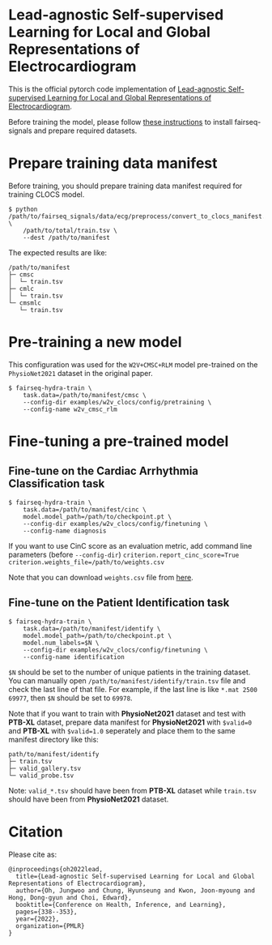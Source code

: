 # Lead-agnostic Self-supervised Learning for Local and Global Representations of Electrocardiogram

This is the official pytorch code implementation of [Lead-agnostic Self-supervised Learning for Local and Global Representations of Electrocardiogram](https://arxiv.org/abs/2203.06889).

Before training the model, please follow [these instructions](https://github.com/Jwoo5/fairseq-signals/blob/master/README.md) to install fairseq-signals and prepare required datasets.

# Prepare training data manifest
Before training, you should prepare training data manifest required for training CLOCS model.
```shell script
$ python /path/to/fairseq_signals/data/ecg/preprocess/convert_to_clocs_manifest.py \
    /path/to/total/train.tsv \
    --dest /path/to/manifest
```
The expected results are like:
```
/path/to/manifest
├─ cmsc
│  └─ train.tsv
├─ cmlc
│  └─ train.tsv
└─ cmsmlc
   └─ train.tsv
```

# Pre-training a new model
This configuration was used for the `W2V+CMSC+RLM` model pre-trained on the `PhysioNet2021` dataset in the original paper.

```shell script
$ fairseq-hydra-train \
    task.data=/path/to/manifest/cmsc \
    --config-dir examples/w2v_clocs/config/pretraining \
    --config-name w2v_cmsc_rlm
```

# Fine-tuning a pre-trained model

## Fine-tune on the Cardiac Arrhythmia Classification task
```shell script
$ fairseq-hydra-train \
    task.data=/path/to/manifest/cinc \
    model.model_path=/path/to/checkpoint.pt \
    --config-dir examples/w2v_clocs/config/finetuning \
    --config-name diagnosis
```
If you want to use CinC score as an evaluation metric, add command line parameters (before `--config-dir`)
`criterion.report_cinc_score=True criterion.weights_file=/path/to/weights.csv`

Note that you can download `weights.csv` file from [here](https://github.com/physionetchallenges/evaluation-2021/blob/main/weights.csv).

## Fine-tune on the Patient Identification task
```shell script
$ fairseq-hydra-train \
    task.data=/path/to/manifest/identify \
    model.model_path=/path/to/checkpoint.pt \
    model.num_labels=$N \
    --config-dir examples/w2v_clocs/config/finetuning \
    --config-name identification
```
`$N` should be set to the number of unique patients in the training dataset. You can manually open `/path/to/manifest/identify/train.tsv` file and check the last line of that file. For example, if the last line is like `*.mat 2500 69977`, then `$N` should be set to `69978`.

Note that if you want to train with **PhysioNet2021** dataset and test with **PTB-XL** dataset, prepare data manifest for **PhysioNet2021** with `$valid=0` and **PTB-XL** with `$valid=1.0` seperately and place them to the same manifest directory like this:
```shell script
path/to/manifest/identify
├─ train.tsv
├─ valid_gallery.tsv
└─ valid_probe.tsv
```
Note: `valid_*.tsv` should have been from **PTB-XL** dataset while `train.tsv` should have been from **PhysioNet2021** dataset.

# Citation
Please cite as:
```
@inproceedings{oh2022lead,
  title={Lead-agnostic Self-supervised Learning for Local and Global Representations of Electrocardiogram},
  author={Oh, Jungwoo and Chung, Hyunseung and Kwon, Joon-myoung and Hong, Dong-gyun and Choi, Edward},
  booktitle={Conference on Health, Inference, and Learning},
  pages={338--353},
  year={2022},
  organization={PMLR}
}
```